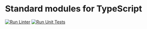 # Standard modules for TypeScript

[![Run Linter](https://github.com/TypeScriptPlayground/Std/actions/workflows/lint.yml/badge.svg)](https://github.com/TypeScriptPlayground/Std/actions/workflows/lint.yml)
[![Run Unit Tests](https://github.com/TypeScriptPlayground/Std/actions/workflows/test.yml/badge.svg)](https://github.com/TypeScriptPlayground/Std/actions/workflows/test.yml)
